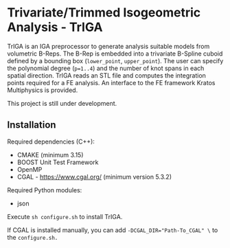 # Trivariate/Trimmed Isogeometric Analysis - TrIGA 

TrIGA is an IGA preprocessor to generate analysis suitable models from volumetric B-Reps. The B-Rep is embedded into a trivariate B-Spline cuboid defined by a bounding box (`lower_point`, `upper_point`). The user can specify the polynomial degree (`p=1..4`) and the number of knot spans in each spatial direction. TrIGA reads an STL file and computes the integration points required for a FE analysis. An interface to the FE framework Kratos Multiphysics is provided. 

This project is still under development.
 
## Installation
Required dependencies (C++):
- CMAKE (minimum 3.15)
- BOOST Unit Test Framework
- OpenMP
- CGAL - https://www.cgal.org/ (minimum version 5.3.2) 

Required Python modules:
- json

Execute `sh configure.sh` to install TrIGA.

If CGAL is installed manually, you can add ```-DCGAL_DIR="Path-To_CGAL" \``` to the `configure.sh.`
